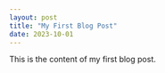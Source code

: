 ```yaml
---
layout: post
title: "My First Blog Post"
date: 2023-10-01
---
```


This is the content of my first blog post.